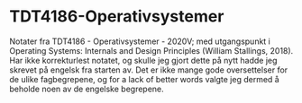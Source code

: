 # TDT4186-Operativsystemer
Notater fra TDT4186 - Operativsystemer - 2020V; med utgangspunkt i Operating Systems: Internals and Design Principles (William Stallings, 2018). Har ikke korrekturlest notatet, og skulle jeg gjort dette på nytt hadde jeg skrevet på engelsk fra starten av. Det er ikke mange gode oversettelser for de ulike fagbegrepene, og for a lack of better words valgte jeg dermed å beholde noen av de engelske begrepene.
